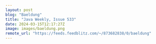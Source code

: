 ```yaml
---
layout: post
blog: "Baeldung"
title: "Java Weekly, Issue 533"
date: 2024-03-15T12:17:27Z
image: images/baeldung.png
remote_url: "https://feeds.feedblitz.com/~/873682838/0/baeldung"
---
```

